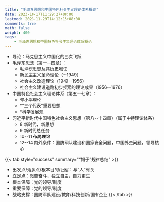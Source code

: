 ```yaml
---
title: "毛泽东思想和中国特色社会主义理论体系概论"
date: 2023-10-17T11:29:27+08:00
lastmod: 2023-11-29T14:12:15+08:00
comments: true
math: false
weight: 400
tags:
    - 毛泽东思想和中国特色社会主义理论体系概论
---
```


- 导论：马克思主义中国化的三次飞跃
- 毛泽东思想（第一--四章）：
    - 毛泽东思想及其历史地位
    - 新民主主义革命理论（--1949）
    - 社会主义改造理论（1949--1956）
    - 社会主义建设道路初步探索的理论成果（1956--1976）
- 中国特色社会主义理论体系（第五--七章）：
    - 邓小平理论
    - \*“三个代表”重要思想
    - \*科学发展观
- 习近平新时代中国特色社会主义思想（第八--十四章）（属于中特理论体系）
    - 8 新时代，新思想
    - 9 新时代总任务
    - 10--11 **布局理论**
    - 12--14 内外条件：国防军队建设和国家安全问题，中国外交问题，领导核心

{{< tab style="success" summary="“帽子”规律总结" >}}
- 出发点/落脚点/根本目的/归宿：与“人”有关
- 立足点：艰苦奋斗，独立自主，自力更生
- 根本保障：党的领导/制度
- 重要保障：党的领导/制度
- 战略支撑：国防军队建设/教育/科技创新/国有企业
{{< /tab >}}
